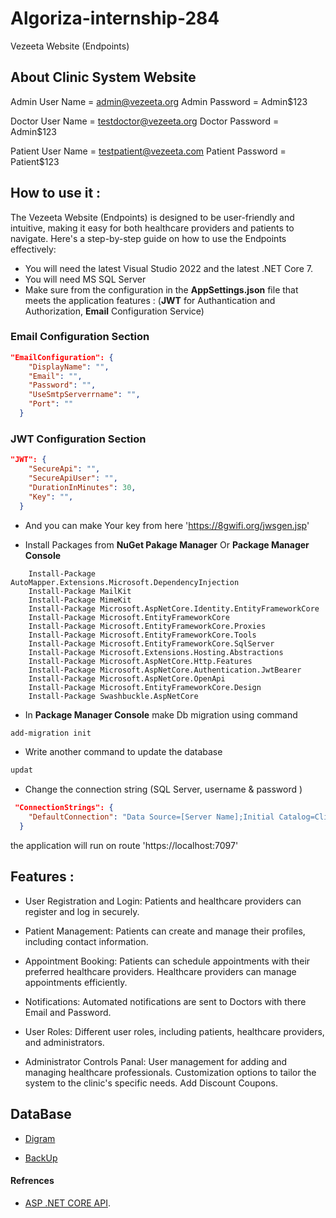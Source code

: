 # Algoriza-internship-284

Vezeeta Website (Endpoints)


## About Clinic System Website

Admin User Name = admin@vezeeta.org
Admin Password = Admin$123

Doctor User Name = testdoctor@vezeeta.org
Doctor Password = Admin$123

Patient User Name = testpatient@vezeeta.com
Patient Password = Patient$123

## How to use it :

The Vezeeta Website (Endpoints) is designed to be user-friendly and intuitive, making it easy for both healthcare providers and patients to navigate. Here's a step-by-step guide on how to use the Endpoints effectively:

- You will need the latest Visual Studio 2022 and the latest .NET Core 7.
- You will need  MS SQL Server
- Make sure from the configuration in the **AppSettings.json** file that meets the application features :
    (**JWT** for Authantication and Authorization, **Email** Configuration Service)

### Email Configuration Section

```json
"EmailConfiguration": {
    "DisplayName": "",
    "Email": "",
    "Password": "",
    "UseSmtpServerrname": "",
    "Port": ""
  }
```

### JWT Configuration Section

```json
"JWT": {
    "SecureApi": "",
    "SecureApiUser": "",
    "DurationInMinutes": 30,
    "Key": "", 
  } 
```
- And you can make Your key from here  'https://8gwifi.org/jwsgen.jsp'

- Install Packages from **NuGet Pakage Manager** Or **Package Manager Console**
```
    Install-Package AutoMapper.Extensions.Microsoft.DependencyInjection
    Install-Package MailKit
    Install-Package MimeKit
    Install-Package Microsoft.AspNetCore.Identity.EntityFrameworkCore
    Install-Package Microsoft.EntityFrameworkCore
    Install-Package Microsoft.EntityFrameworkCore.Proxies
    Install-Package Microsoft.EntityFrameworkCore.Tools
    Install-Package Microsoft.EntityFrameworkCore.SqlServer
    Install-Package Microsoft.Extensions.Hosting.Abstractions
    Install-Package Microsoft.AspNetCore.Http.Features
    Install-Package Microsoft.AspNetCore.Authentication.JwtBearer
    Install-Package Microsoft.AspNetCore.OpenApi
    Install-Package Microsoft.EntityFrameworkCore.Design
    Install-Package Swashbuckle.AspNetCore
```

- In **Package Manager Console** make Db migration using command

```cmd
add-migration init
```
- Write another command to update the database

```cmd
updat
```
- Change the connection string (SQL Server, username & password )

```json
 "ConnectionStrings": {
    "DefaultConnection": "Data Source=[Server Name];Initial Catalog=Clinical_DB;User ID=[Sql server Username]];Password=[Sql server Password];Integrated Security=True"
  }
```
the application will run on route 'https://localhost:7097'

## Features :

- User Registration and Login:
  Patients and healthcare providers can register and log in securely.


- Patient Management:
  Patients can create and manage their profiles, including contact information.

- Appointment Booking:
  Patients can schedule appointments with their preferred healthcare providers.
  Healthcare providers can manage appointments efficiently.

- Notifications:
  Automated notifications are sent to Doctors with there Email and Password.

- User Roles:
Different user roles, including patients, healthcare providers, and administrators.

- Administrator Controls Panal:
   User management for adding and managing healthcare professionals.
   Customization options to tailor the system to the clinic's specific needs.
   Add Discount Coupons.


## DataBase
- [Digram](https://dbdiagram.io/d/Vezeeta-Website-Endpoints-65660b063be1495787e76d59)

- [BackUp](https://github.com/Abanob-Ashraf/algoriza-internship-284/tree/main/DataBaseBackUp)


#### Refrences

- [ASP .NET CORE API](https://learn.microsoft.com/en-us/aspnet/core/?view=aspnetcore-7.0).